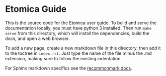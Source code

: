 # Etomica Guide

This is the source code for the Etomica user guide. To build and serve the documentation locally,
you must have python 3 installed. Then run `make serve` from this directory, which will install the
dependencies, build the docs, and open a web browser. 

To add a new page, create a new markdown file in this directory, then add it to the toctree in `index.rst`.
Just type the name of the file minus the .md extension, making sure to follow the existing indentation.

For Sphinx markdown specifics see the [recommonmark docs](http://recommonmark.readthedocs.io/en/latest/auto_structify.html).